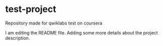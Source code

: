 # test-project
Repository made for qwiklabs test on coursera

I am editing the README file. Adding some more details about the project description.
